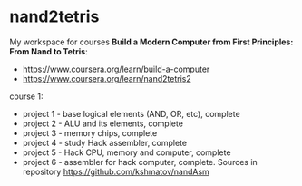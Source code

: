 # nand2tetris

My workspace for courses **Build a Modern Computer from First Principles: From Nand to Tetris**:

- https://www.coursera.org/learn/build-a-computer
- https://www.coursera.org/learn/nand2tetris2

course 1:

- project 1 - base logical elements (AND, OR, etc), complete
- project 2 - ALU and its elements, complete
- project 3 - memory chips, complete
- project 4 - study Hack assembler, complete
- project 5 - Hack CPU, memory and computer, complete
- project 6 - assembler for hack computer, complete. Sources in repository https://github.com/kshmatov/nandAsm